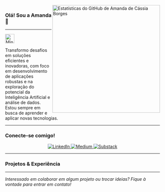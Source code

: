<img align='right' width="350px" src="https://github-readme-stats.vercel.app/api?username=amandadecassiaborges&show_icons=true&title_color=783c00&text_color=af552e&icon_color=783c00&bg_color=f8efd4&cache_seconds=2300" alt="Estatísticas do GitHub de Amanda de Cássia Borges">

### Olá! Sou a Amanda 👋

---

<p align="left">
  <img src="https://skillicons.dev/icons?i=python,java,php,laravel,scikitlearn,tensorflow,mysql,postgresql,mongodb,docker,aws,kali&perline=10" alt="Minhas Habilidades" style="height: 30px; vertical-align: middle;">
</p>
Transformo desafios em soluções eficientes e inovadoras, com foco em desenvolvimento de aplicações robustas e na exploração do potencial da Inteligência Artificial e análise de dados. Estou sempre em busca de aprender e aplicar novas tecnologias.

---

### Conecte-se comigo!

<p align="center">
  <a href="https://linkedin.com/in/amandadecassiaborges" target="_blank">
    <img src="https://img.shields.io/badge/-LinkedIn-0A66C2?style=for-the-badge&logo=linkedin&logoColor=white" alt="LinkedIn">
  </a>
  <a href="https://medium.com/@amandaborges" target="_blank">
    <img src="https://img.shields.io/badge/-Medium-000000?style=for-the-badge&logo=medium&logoColor=white" alt="Medium">
  </a>
  <a href="https://substack.com/@amandaborges" target="_blank">
    <img src="https://img.shields.io/badge/-Substack-FF6719?style=for-the-badge&logo=substack&logoColor=white" alt="Substack">
  </a>
</p>

---

### Projetos & Experiência

<p align="center">
  </p>

---

_Interessado em colaborar em algum projeto ou trocar ideias? Fique à vontade para entrar em contato!_
